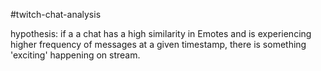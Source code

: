 #twitch-chat-analysis

hypothesis:
if a a chat has a high similarity in Emotes and is experiencing higher frequency of messages at a given timestamp,
there is something 'exciting' happening on stream.